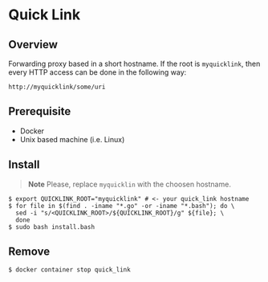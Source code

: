 # Quick Link

## Overview

Forwarding proxy based in a short hostname. If the root is `myquicklink`, then every HTTP access can be
done in the following way:

```
http://myquicklink/some/uri
```

## Prerequisite

* Docker
* Unix based machine (i.e. Linux)

## Install

> **Note**
> Please, replace `myquicklin` with the choosen hostname.

```
$ export QUICKLINK_ROOT="myquicklink" # <- your quick_link hostname
$ for file in $(find . -iname "*.go" -or -iname "*.bash"); do \
  sed -i "s/<QUICKLINK_ROOT>/${QUICKLINK_ROOT}/g" ${file}; \
  done
$ sudo bash install.bash
```

## Remove

```
$ docker container stop quick_link
```
